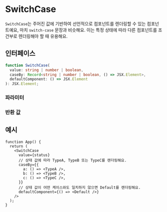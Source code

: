 # SwitchCase

`SwitchCase`는 주어진 값에 기반하여 선언적으로 컴포넌트를 렌더링할 수 있는 컴포넌트예요, 마치 `switch-case` 문장과 비슷해요. 이는 특정 상태에 따라 다른 컴포넌트를 조건부로 렌더링해야 할 때 유용해요.

## 인터페이스

```ts
function SwitchCase(
  value: string | number | boolean,
  caseBy: Record<string | number | boolean, () => JSX.Element>,
  defaultComponent: () => JSX.Element
): JSX.Element;
```

### 파라미터

<Interface
  required
  name="value"
  type="string | number | boolean"
  description="비교할 값이에요. <code>caseBy</code>에서 일치하는 키와 연결된 컴포넌트가 렌더링돼요."
/>

<Interface
  required
  name="caseBy"
  type="Record<string | number | boolean, () => JSX.Element>"
  description="렌더링할 컴포넌트를 값으로 맵핑하는 객체예요. 키는 가능한 값을 나타내며, 값은 해당 컴포넌트를 반환하는 함수예요."
/>

<Interface
  required
  name="defaultComponent"
  type="() => JSX.Element"
  description="<code>value</code>가 <code>caseBy</code>의 어떤 키와도 일치하지 않을 때 렌더링할 컴포넌트예요."
/>

### 반환 값

<Interface
  name=""
  type="JSX.Element"
  description="케이스에 따라 조건부로 렌더링하는 리액트 컴포넌트예요."
/>

## 예시

```tsx
function App() {
  return (
    <SwitchCase
      value={status}
      // 상태 값에 따라 TypeA, TypeB 또는 TypeC를 렌더링해요.
      caseBy={{
        a: () => <TypeA />,
        b: () => <TypeB />,
        c: () => <TypeC />,
      }}
      // 상태 값이 어떤 케이스와도 일치하지 않으면 Default를 렌더링해요.
      defaultComponent={() => <Default />}
    />
  );
}
```
